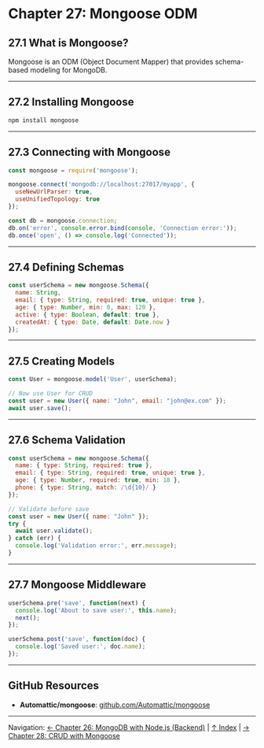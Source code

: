 # Chapter 27: Mongoose ODM

## 27.1 What is Mongoose?

Mongoose is an ODM (Object Document Mapper) that provides schema-based modeling for MongoDB.

---

## 27.2 Installing Mongoose

```bash
npm install mongoose
```

---

## 27.3 Connecting with Mongoose

```javascript
const mongoose = require('mongoose');

mongoose.connect('mongodb://localhost:27017/myapp', {
  useNewUrlParser: true,
  useUnifiedTopology: true
});

const db = mongoose.connection;
db.on('error', console.error.bind(console, 'Connection error:'));
db.once('open', () => console.log('Connected'));
```

---

## 27.4 Defining Schemas

```javascript
const userSchema = new mongoose.Schema({
  name: String,
  email: { type: String, required: true, unique: true },
  age: { type: Number, min: 0, max: 120 },
  active: { type: Boolean, default: true },
  createdAt: { type: Date, default: Date.now }
});
```

---

## 27.5 Creating Models

```javascript
const User = mongoose.model('User', userSchema);

// Now use User for CRUD
const user = new User({ name: "John", email: "john@ex.com" });
await user.save();
```

---

## 27.6 Schema Validation

```javascript
const userSchema = new mongoose.Schema({
  name: { type: String, required: true },
  email: { type: String, required: true, unique: true },
  age: { type: Number, required: true, min: 18 },
  phone: { type: String, match: /\d{10}/ }
});

// Validate before save
const user = new User({ name: "John" });
try {
  await user.validate();
} catch (err) {
  console.log('Validation error:', err.message);
}
```

---

## 27.7 Mongoose Middleware

```javascript
userSchema.pre('save', function(next) {
  console.log('About to save user:', this.name);
  next();
});

userSchema.post('save', function(doc) {
  console.log('Saved user:', doc.name);
});
```

---

## GitHub Resources

- **Automattic/mongoose**: [github.com/Automattic/mongoose](https://github.com/Automattic/mongoose)

---

Navigation: [← Chapter 26: MongoDB with Node.js (Backend)](../ch26-mongodb-with-nodejs-backend/README.md) | [↑ Index](../../index.md) | [→ Chapter 28: CRUD with Mongoose](../ch28-crud-with-mongoose/README.md)

